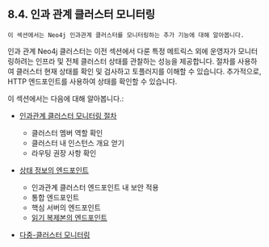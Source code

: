 
## 8.4. 인과 관계 클러스터 모니터링

```
이 섹션에서는 Neo4j 인과관계 클러스터를 모니터링하는 추가 기능에 대해 알아봅니다.
```

인과 관계 Neo4j 클러스터는 이전 섹션에서 다룬 특정 메트릭스 외에 운영자가 모니터링하려는 인프라 및 전체 클러스터 상태를 관찰하는 성능을 제공합니다. 절차를 사용하여 클러스터 현재 상태를 확인 및 검사하고  토플러지를 이해할 수 있습니다. 추가적으로, HTTP 엔드포인트를 사용하여 상태를 확인할 수 있습니다. 


이 섹션에서는 다음에 대해 알아봅니다.:

- [인과관계 클러스터 모니터링 절차](/monitoring/causal-cluster/procedures.md)
	- 클러스터 멤버 역할 확인
	- 클러스터 내 인스턴스 개요 얻기 
	- 라우팅 권장 사항 확인 

- [상태 정보의 엔드포인트](/monitoring/causal-cluster/http-endpoints.md)
	- 인과관계 클러스터 엔드포인트 내 보안 적용
	- 통합 엔드포인트
	- 핵심 서버의 엔드포인트
	- [읽기 복제본의 엔드포인트](/monitoring/causal-cluster/http-endpoints.md)

- [다중-클러스터 모니터링](/monitoring/causal-cluster/multi-cluster.md)